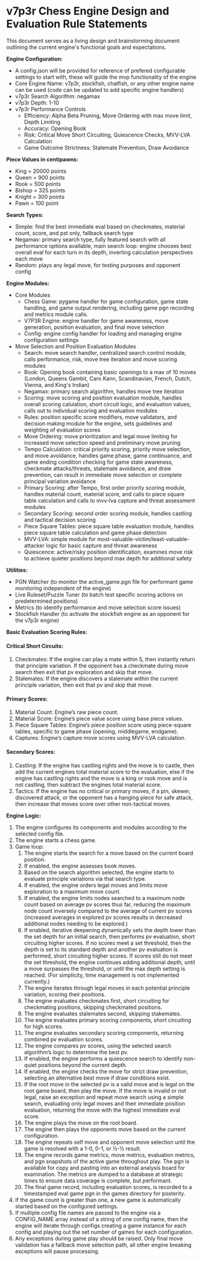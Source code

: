 # v7p3r Chess Engine Design and Evaluation Rule Statements  
This document serves as a living design and brainstorming document outlining the current engine's functional goals and expectations.

**Engine Configuration:**

* A config.json will be provided for reference of prefered configurable settings to start with, these will guide the mvp functionality of the engine
* Core Engine Name: v7p3r, stockfish, chatfish, or any other engine name can be used (code can be updated to add specific engine handlers)
* v7p3r Search Algorithm: negamax
* v7p3r Depth: 1-10
* v7p3r Performance Controls
  * Efficiency: Alpha Beta Pruning, Move Ordering with max move limit, Depth Limiting
  * Accuracy: Opening Book
  * Risk: Critical Move Short Circuiting, Quiescence Checks, MVV-LVA Calculation
  * Game Outcome Strictness: Stalemate Prevention, Draw Avoidance

**Piece Values in centipawns:**

* King \= 20000 points  
* Queen \= 900 points  
* Rook \= 500 points  
* Bishop \= 325 points  
* Knight \= 300 points  
* Pawn \= 100 point

**Search Types:**

* Simple: find the best immediate eval based on checkmates, material count, score, and pst only, fallback search type
* Negamax: primary search type, fully featured search with all performance options available, main search loop: engine chooses best overall eval for each turn in its depth, inverting calculation perspectives each move
* Random: plays any legal move, for testing purposes and opponent config

**Engine Modules:**

* Core Modules  
  * Chess Game: pygame handler for game configuration, game state handling, and game output rendering, including game pgn recording and metrics module calls.
  * V7P3R Engine: engine handler for game awareness, move generation, position evaluation, and final move selection
  * Config: engine config handler for loading and managing engine configuration settings
* Move Selection and Position Evaluation Modules
  * Search: move search handler, centralized search control module, calls performance, risk, move tree iteration and move scoring modules
  * Book: Opening book containing basic openings to a max of 10 moves (London, Queens Gambit, Caro Kann, Scandinavian, French, Dutch, Vienna, and King's Indian)
  * Negamax: primary search algorithm, handles move tree iteration
  * Scoring: move scoring and position evaluation module, handles overall scoring calulation, short circuit logic, and evaluation values, calls out to individual scoring and evaluation modules
  * Rules: position specific score modifiers, move validators, and decision making module for the engine, sets guidelines and weighting of evaluation scores
  * Move Ordering: move prioritization and legal move limiting for increased move selection speed and preliminary move pruning
  * Tempo Calculation: critical priority scoring, priority move selection, and move avoidance, handles game phase, game continuance, and game ending condition checking for game state awareness, checkmate attacks/threats, stalemate avoidance, and draw prevention, can result in immediate move selection or complete principal variation avoidance
  * Primary Scoring: after Tempo, first order priority scoring module, handles material count, material score, and calls to piece square table calculation and calls to mvv-lva capture and threat assessment modules
  * Secondary Scoring: second order scoring module, handles castling and tactical decision scoring 
  * Piece Square Tables: piece square table evaluation module, handles piece square table calculation and game phase detection
  * MVV-LVA: simple module for most-valuable-victim/least-valuable-attacker logic for basic capture and threat awareness
  * Quiescence: active/risky position identification, examines move risk to achieve quieter positions beyond max depth for additional safety

**Utilities:**

* PGN Watcher (to monitor the active_game.pgn file for performant game monitoring independent of the engine)
* Live Ruleset/Puzzle Tuner (to batch test specific scoring actions on predetermined positions)
* Metrics (to identify performance and move selection score issues)
* Stockfish Handler (to activate the stockfish engine as an opponent for the v7p3r engine)

**Basic Evaluation Scoring Rules:**  
#### Critical Short Circuits:

1. Checkmates: If the engine can play a mate within 5, then instantly return that principle variation. If the opponent has a checkmate during move search then exit that pv exploration and skip that move.  
2. Stalemates: If the engine discovers a stalemate within the current principle variation, then exit that pv and skip that move.

#### Primary Scores:

1. Material Count: Engine’s raw piece count.  
2. Material Score: Engine’s piece value score using base piece values.  
3. Piece Square Tables: Engine’s piece position score using piece-square tables, specific to game phase (opening, middlegame, endgame).  
4. Captures: Engine’s capture move scores using MVV-LVA calculation.  
   

#### Secondary Scores:

1. Castling: If the engine has castling rights and the move is to castle, then add the current engines total material score to the evaluation, else if the engine has castling rights and the move is a king or rook move and is not castling, then subtract the engines total material score.
2. Tactics: If the engine has no critical or primary moves, if a pin, skewer, discovered attack, or the opponent has a hanging piece for safe attack, then increase that moves score over other non-tactical moves.

**Engine Logic:**

1. The engine configures its components and modules according to the selected config file.  
2. The engine starts a chess game.  
3. Game loop:  
   1. The engine starts the search for a move based on the current board position.  
   2. If enabled, the engine assesses book moves.  
   3. Based on the search algorithm selected, the engine starts to evaluate principle variations via that search type.  
   4. If enabled, the engine orders legal moves and limits move exploration to a maximum move count.  
   5. If enabled, the engine limits nodes searched to a maximum node count based on average pv scores thus far, reducing the maximum node count inversely compared to the average of current pv scores (increased averages in explored pv scores results in decreased additional nodes needing to be explored.)  
   6. If enabled, iterative deepening dynamically sets the depth lower than the set depth for an initial search, then performs pv evaluation, short circuiting higher scores. If no scores meet a set threshold, then the depth is set to its standard depth and another pv evaluation is performed, short circuiting higher scores. If scores still do not meet the set threshold, the engine continues adding additional depth, until a move surpasses the threshold, or until the max depth setting is reached. (For simplicity, time management is not implemented currently.)  
   7. The engine iterates through legal moves in each potential principle variation, scoring their positions.  
   8. The engine evaluates checkmates first, short circuiting for checkmating positions, skipping checkmated positions.  
   9. The engine evaluates stalemates second, skipping stakemates.  
   10. The engine evaluates primary scoring components, short circuiting for high scores.  
   11. The engine evaluates secondary scoring components, returning combined pv evaluation scores.  
   12. The engine compares pv scores, using the selected search algorithm’s logic to determine the best pv.  
   13. If enabled, the engine performs a quiescence search to identify non-quiet positions beyond the current depth.  
   14. If enabled, the engine checks the move for strict draw prevention, selecting an alternative best move if draw conditions exist.  
   15. If the root move in the selected pv is a valid move and is legal on the root game board, then play the move. If the move is invalid or not legal, raise an exception and repeat move search using a simple search, evaluating only legal moves and their immediate position evaluation, returning the move with the highest immediate eval score.  
   16. The engine plays the move on the root board.  
   17. The engine then plays the opponents move based on the current configuration.  
   18. The engine repeats self move and opponent move selection until the game is resolved with a 1-0, 0-1, or ½-½ result.  
   19. The engine records game metrics, move metrics, evaluation metrics, and pgn snapshots of the active game throughout play. The pgn is available for copy and pasting into an external analysis board for examination. The metrics are dumped to a database at strategic times to ensure data coverage is complete, but performant.  
   20. The final game record, including evaluation scores, is recorded to a timestamped eval game pgn in the games directory for posterity.  
4. If the game count is greater than one, a new game is automatically started based on the configured settings.  
5. If multiple config file names are passed to the engine via a CONFIG\_NAME array instead of a string of one config name, then the engine will iterate through configs creating a game instance for each config and playing out the set number of games for each configuration.  
6. Any exceptions during game play should be raised. Only final move validation has a fallback move selection path, all other engine breaking exceptions will pause processing.
